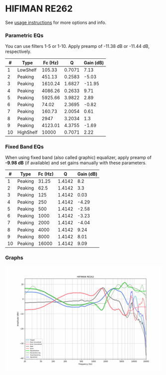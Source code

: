 # HIFIMAN RE262
See [usage instructions](https://github.com/jaakkopasanen/AutoEq#usage) for more options and info.

### Parametric EQs
You can use filters 1-5 or 1-10. Apply preamp of -11.38 dB or -11.44 dB, respectively.

|   # | Type      |   Fc (Hz) |      Q |   Gain (dB) |
|-----|-----------|-----------|--------|-------------|
|   1 | LowShelf  |    105.33 | 0.7071 |        7.13 |
|   2 | Peaking   |    451.13 | 0.2583 |       -5.03 |
|   3 | Peaking   |   1610.24 | 1.6827 |      -11.95 |
|   4 | Peaking   |   4086.26 | 0.2633 |        9.71 |
|   5 | Peaking   |   5925.66 | 3.9822 |        2.89 |
|   6 | Peaking   |     74.02 | 2.3695 |       -0.82 |
|   7 | Peaking   |    160.73 | 2.0054 |        0.61 |
|   8 | Peaking   |   2947    | 3.2034 |        1.3  |
|   9 | Peaking   |   4123.01 | 4.3755 |       -1.69 |
|  10 | HighShelf |  10000    | 0.7071 |        2.22 |

### Fixed Band EQs
When using fixed band (also called graphic) equalizer, apply preamp of **-9.98 dB** (if available) and set gains manually with these parameters.

|   # | Type    |   Fc (Hz) |      Q |   Gain (dB) |
|-----|---------|-----------|--------|-------------|
|   1 | Peaking |     31.25 | 1.4142 |        8.2  |
|   2 | Peaking |     62.5  | 1.4142 |        3.3  |
|   3 | Peaking |    125    | 1.4142 |        0.03 |
|   4 | Peaking |    250    | 1.4142 |       -4.29 |
|   5 | Peaking |    500    | 1.4142 |       -2.58 |
|   6 | Peaking |   1000    | 1.4142 |       -3.23 |
|   7 | Peaking |   2000    | 1.4142 |       -4.04 |
|   8 | Peaking |   4000    | 1.4142 |        9.24 |
|   9 | Peaking |   8000    | 1.4142 |        8.01 |
|  10 | Peaking |  16000    | 1.4142 |        9.09 |

### Graphs
![](./HIFIMAN%20RE262.png)
